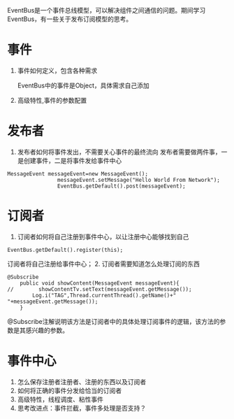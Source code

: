 EventBus是一个事件总线模型，可以解决组件之间通信的问题。期间学习EventBus，有一些关于发布订阅模型的思考。  

# 事件  
1. 事件如何定义，包含各种需求

    EventBus中的事件是Object，具体需求自己添加    

2. 高级特性,事件的参数配置
# 发布者  
1. 发布者如何将事件发出，不需要关心事件的最终流向
  发布者需要做两件事，一是创建事件，二是将事件发给事件中心
```
MessageEvent messageEvent=new MessageEvent();
                messageEvent.setMessage("Hello World From Network");
                EventBus.getDefault().post(messageEvent);
```
# 订阅者  
1. 订阅者如何将自己注册到事件中心，以让注册中心能够找到自己
```
EventBus.getDefault().register(this);
```
订阅者将自己注册给事件中心；
2. 订阅者需要知道怎么处理订阅的东西
```
@Subscribe
    public void showContent(MessageEvent messageEvent){
//        showContentTv.setText(messageEvent.getMessage());
        Log.i("TAG",Thread.currentThread().getName()+"  "+messageEvent.getMessage());
    }
```
@Subscribe注解说明该方法是订阅者中的具体处理订阅事件的逻辑，该方法的参数是其感兴趣的参数。
# 事件中心  
1. 怎么保存注册者注册者、注册的东西以及订阅者  
2. 如何将正确的事件分发给恰当的订阅者  
3. 高级特性，线程调度、粘性事件
4. 思考改进点：事件拦截，事件多处理是否支持？  

